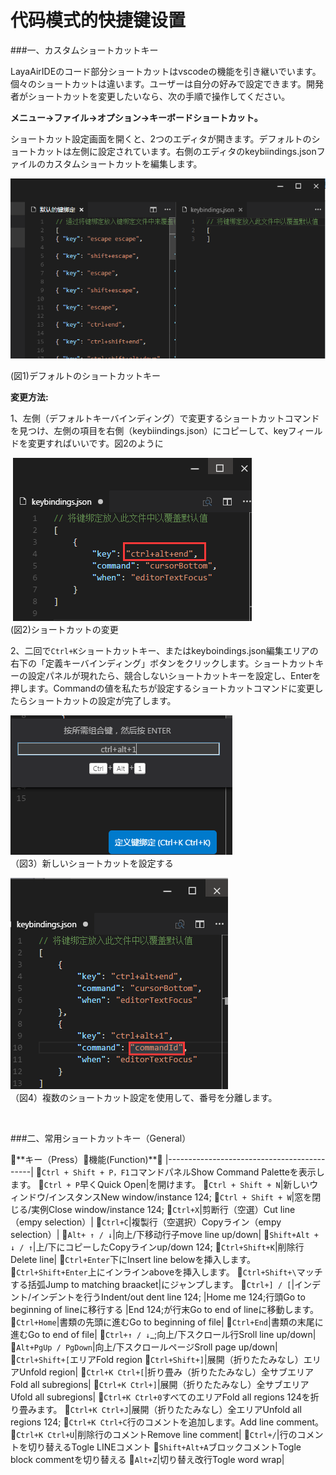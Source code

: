 # 代码模式的快捷键设置

###一、カスタムショートカットキー

LayaAirIDEのコード部分ショートカットはvscodeの機能を引き継いでいます。個々のショートカットは違います。ユーザーは自分の好みで設定できます。開発者がショートカットを変更したいなら、次の手順で操作してください。



**メニュー→ファイル→オプション→キーボードショートカット。**

ショートカット設定画面を開くと、2つのエディタが開きます。デフォルトのショートカットは左側に設定されています。右側のエディタのkeybiindings.jsonファイルのカスタムショートカットを編集します。

​![blob.png](img/1.png)<br/>

(図1)デフォルトのショートカットキー

**変更方法:**

1、左側（デフォルトキーバインディング）で変更するショートカットコマンドを見つけ、左側の項目を右側（keybiindings.json）にコピーして、keyフィールドを変更すればいいです。図2のように



​        ![blob.png](img/2.png)<br/>
(図2)ショートカットの変更

2、二回で`Ctrl+K`ショートカットキー、またはkeyboindings.json編集エリアの右下の「定義キーバインディング」ボタンをクリックします。ショートカットキーの設定パネルが現れたら、競合しないショートカットキーを設定し、Enterを押します。Commandの値を私たちが設定するショートカットコマンドに変更したらショートカットの設定が完了します。

​![blob.png](img/3.png)<br/>
（図3）新しいショートカットを設定する

​![blob.png](img/4.png)<br/>
（図4）複数のショートカット設定を使用して、番号を分離します。

​

###二、常用ショートカットキー（General）

𞓜**キー（Press）**𞓜**機能(Function)**𞓜
|--------------------------------------------|
𞓜`Ctrl + Shift + P，F1`コマンドパネルShow Command Paletteを表示します。
𞓜`Ctrl + P`早くQuick Open|を開けます。
𞓜`Ctrl + Shift + N`|新しいウィンドウ/インスタンスNew window/instance 124;
𞓜`Ctrl + Shift + W`|窓を閉じる/実例Close window/instance 124;
𞓜`Ctrl+X`|剪断行（空選）Cut line（empy selection）|
𞓜`Ctrl+C`|複製行（空選択）Copyライン（empy selection）|
𞓜`Alt+ ↑ / ↓`|向上/下移动行子move line up/down|
𞓜`Shift+Alt + ↓ / ↑`|上/下にコピーしたCopyラインup/down 124;
𞓜`Ctrl+Shift+K`|削除行Delete line|
𞓜`Ctrl+Enter`下にInsert line belowを挿入します。
𞓜`Ctrl+Shift+Enter`上にインラインaboveを挿入します。
𞓜`Ctrl+Shift+\`マッチする括弧Jump to matching braacket|にジャンプします。
𞓜`Ctrl+] / [`|インデント/インデントを行うIndent/out dent line 124;
|Home me 124;行頭Go to beginning of lineに移行する
|End 124;が行末Go to end of lineに移動します。
𞓜`Ctrl+Home`|書類の先頭に進むGo to beginning of file|
𞓜`Ctrl+End`|書類の末尾に進むGo to end of file|
𞓜`Ctrl+↑ / ↓`_;向上/下スクロール行Sroll line up/down|
𞓜`Alt+PgUp / PgDown`|向上/下スクロールページSroll page up/down|
𞓜`Ctrl+Shift+[`エリアFold region
𞓜`Ctrl+Shift+]`|展開（折りたたみなし）エリアUnfold region|
𞓜`Ctrl+K Ctrl+[`|折り畳み（折りたたみなし）全サブエリアFold all subregions|
𞓜`Ctrl+K Ctrl+]`|展開（折りたたみなし）全サブエリアUfold all subregions|
𞓜`Ctrl+K Ctrl+0`すべてのエリアFold all regions 124を折り畳みます。
𞓜`Ctrl+K Ctrl+J`|展開（折りたたみなし）全エリアUnfold all regions 124;
𞓜`Ctrl+K Ctrl+C`行のコメントを追加します。Add line comment。
𞓜`Ctrl+K Ctrl+U`|削除行のコメントRemove line comment|
𞓜`Ctrl+/`|行のコメントを切り替えるTogle LINEコメント
𞓜`Shift+Alt+A`ブロックコメントTogle block commentを切り替える
𞓜`Alt+Z`|切り替え改行Togle word wrap|